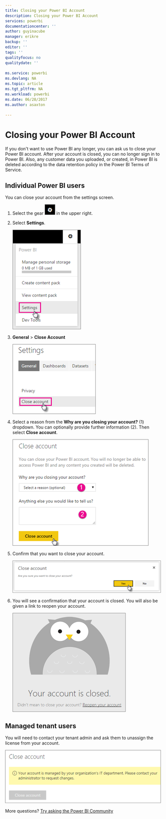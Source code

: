```yaml
---
title: Closing your Power BI Account
description: Closing your Power BI Account
services: powerbi
documentationcenter: ''
author: guyinacube
manager: erikre
backup: ''
editor: ''
tags: ''
qualityfocus: no
qualitydate: ''

ms.service: powerbi
ms.devlang: NA
ms.topic: article
ms.tgt_pltfrm: NA
ms.workload: powerbi
ms.date: 06/28/2017
ms.author: asaxton

---
```

# Closing your Power BI Account
If you don't want to use Power BI any longer, you can ask us to close your Power BI account.  After your account is closed, you can no longer sign in to Power BI.  Also, any customer data you uploaded, or created, in Power BI is deleted according to the data retention policy in the Power BI Terms of Service.

## Individual Power BI users
You can close your account from the settings screen.

1. Select the gear ![](media/powerbi-admin-closing-your-account/gear.png) in the upper right.
2. Select **Settings**.
   
    ![](media/powerbi-admin-closing-your-account/closeaccount-settings.png)
3. **General** > **Close Account**
   
    ![](media/powerbi-admin-closing-your-account/closeaccount-settings2.png)
4. Select a reason from the  **Why are you closing your account?** (1) dropdown.  You can optionally provide further information (2). Then select **Close account**.
   
    ![](media/powerbi-admin-closing-your-account/closeaccount-settings3.png)
5. Confirm that you want to close your account.
   
    ![](media/powerbi-admin-closing-your-account/closeaccount-settings4.png)
6. You will see a confirmation that your account is closed. You will also be given a link to reopen your account.
   
    ![](media/powerbi-admin-closing-your-account/closeaccount-settings5.png)

## Managed tenant users
You will need to contact your tenant admin and ask them to unassign the license from your account.

![](media/powerbi-admin-closing-your-account/closeaccountmanaged.png)

More questions? [Try asking the Power BI Community](http://community.powerbi.com/)


